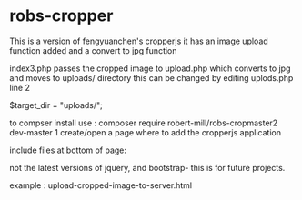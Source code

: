 # robs-cropper
This is a version of fengyuanchen's cropperjs it has an image upload function added and a convert to jpg function 

index3.php
passes the cropped image to upload.php which converts to jpg and moves to uploads/ directory this can be changed by editing uplods.php line 2 

$target_dir = "uploads/";

to compser install use : composer require robert-mill/robs-cropmaster2 dev-master
1 create/open a page where to add the cropperjs application

include files at bottom of page:

 <script src="https://code.jquery.com/jquery-3.3.1.min.js"></script>
  <script src="https://maxcdn.bootstrapcdn.com/bootstrap/4.1.2/js/bootstrap.bundle.min.js"></script>
  <script src="dist/cropper.js"></script>
  <script src="src/js/imageCopprJS.js"></script>


not the latest versions of jquery,  and bootstrap- this is for future projects.

example : upload-cropped-image-to-server.html 

